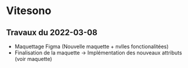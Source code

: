 # Vitesono

## Travaux du 2022-03-08

- Maquettage Figma (Nouvelle maquette + nvlles fonctionalitées)
- Finalisation de la maquette
    -> Implémentation des nouveaux attributs (voir maquette)
